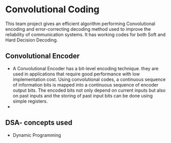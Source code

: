 # Convolutional Coding
This team project gives an efficient algorithm performing Convolutional encoding and error-correcting decoding method used to improve
the reliability of communication systems. It has working codes for both Soft and Hard Decision Decoding.

<!--## Team: 12-->
<!--- -->

## Convolutional Encoder
- A Convolutional Encoder has a bit-level encoding technique. they are used in applications that require good performance with low implementation cost. Using convolutional codes, a continuous sequence of information bits is mapped into a continuous sequence of encoder output bits. The encoded bits not only depend on current inputs but also on past inputs and the storing of past input bits can be done using simple registers.
- 

## DSA- concepts used
- Dynamic Programming


